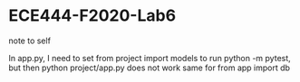 # ECE444-F2020-Lab6

note to self

In app.py, I need to set from project import models to run python -m pytest, but then python project/app.py does not work
same for from app import db
